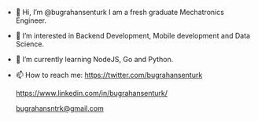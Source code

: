 - 👋 Hi, I’m @bugrahansenturk I am a fresh graduate Mechatronics Engineer. 
- 👀 I’m interested in Backend Development, Mobile development and Data Science.
- 🌱 I’m currently learning NodeJS, Go and Python.
- 📫 How to reach me:
    https://twitter.com/bugrahansenturk

    https://www.linkedin.com/in/bugrahansenturk/

    bugrahansntrk@gmail.com



